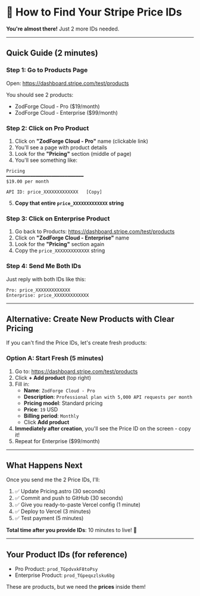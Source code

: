 # 🎯 How to Find Your Stripe Price IDs

**You're almost there!** Just 2 more IDs needed.

---

## Quick Guide (2 minutes)

### Step 1: Go to Products Page
Open: https://dashboard.stripe.com/test/products

You should see 2 products:
- ZodForge Cloud - Pro ($19/month)
- ZodForge Cloud - Enterprise ($99/month)

### Step 2: Click on Pro Product
1. Click on **"ZodForge Cloud - Pro"** name (clickable link)
2. You'll see a page with product details
3. Look for the **"Pricing"** section (middle of page)
4. You'll see something like:

```
Pricing
━━━━━━━━━━━━━━━━━━━━━━━━━━━━━
$19.00 per month

API ID: price_XXXXXXXXXXXXX   [Copy]
```

5. **Copy that entire `price_XXXXXXXXXXXXX` string**

### Step 3: Click on Enterprise Product
1. Go back to Products: https://dashboard.stripe.com/test/products
2. Click on **"ZodForge Cloud - Enterprise"** name
3. Look for the **"Pricing"** section again
4. Copy the `price_XXXXXXXXXXXXX` string

### Step 4: Send Me Both IDs
Just reply with both IDs like this:

```
Pro: price_XXXXXXXXXXXXX
Enterprise: price_XXXXXXXXXXXXX
```

---

## Alternative: Create New Products with Clear Pricing

If you can't find the Price IDs, let's create fresh products:

### Option A: Start Fresh (5 minutes)

1. Go to: https://dashboard.stripe.com/test/products
2. Click **+ Add product** (top right)
3. Fill in:
   - **Name**: `ZodForge Cloud - Pro`
   - **Description**: `Professional plan with 5,000 API requests per month`
   - **Pricing model**: Standard pricing
   - **Price**: `19` USD
   - **Billing period**: `Monthly`
   - Click **Add product**
4. **Immediately after creation**, you'll see the Price ID on the screen - copy it!
5. Repeat for Enterprise ($99/month)

---

## What Happens Next

Once you send me the 2 Price IDs, I'll:
1. ✅ Update Pricing.astro (30 seconds)
2. ✅ Commit and push to GitHub (30 seconds)
3. ✅ Give you ready-to-paste Vercel config (1 minute)
4. ✅ Deploy to Vercel (3 minutes)
5. ✅ Test payment (5 minutes)

**Total time after you provide IDs**: 10 minutes to live! 🚀

---

## Your Product IDs (for reference)
- Pro Product: `prod_TGpdvxkF8toPsy`
- Enterprise Product: `prod_TGpeqxzlsku6bg`

These are products, but we need the **prices** inside them!
